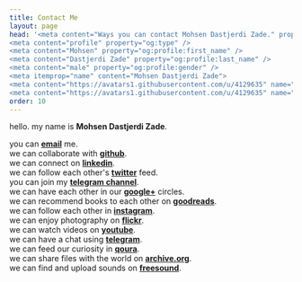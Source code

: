 ```yaml
---
title: Contact Me
layout: page
head: '<meta content="Ways you can contact Mohsen Dastjerdi Zade." property="og:description" />
<meta content="profile" property="og:type" />
<meta content="Mohsen" property="og:profile:first_name" />
<meta content="Dastjerdi Zade" property="og:profile:last_name" />
<meta content="male" property="og:profile:gender" />
<meta itemprop="name" content="Mohsen Dastjerdi Zade">
<meta content="https://avatars1.githubusercontent.com/u/4129635" name="image" />
<meta content="https://avatars1.githubusercontent.com/u/4129635" name="og:image" />'
order: 10
---
```


hello. my name is **Mohsen Dastjerdi Zade**.

you can [**email**](mailto:me@mehsen.com) me.  
we can collaborate with [**github**](https://github.com/mohsend/).  
we can connect on [**linkedin**](https://ir.linkedin.com/in/mohsend/).  
we can follow each other's [**twitter**](https://twitter.com/dstjrd/) feed.  
you can join my [**telegram channel**](https://t.me/mehsen_com/).  
we can have each other in our [**google+**](https://plus.google.com/+mohsendastjerdizade/) circles.  
we can recommend books to each other on [**goodreads**](https://www.goodreads.com/mohsend/).  
we can follow each other in [**instagram**](https://www.instagram.com/mehsend/).  
we can enjoy photography on [**flickr**](https://www.flickr.com/photos/mehsen/).  
we can watch videos on [**youtube**](https://www.youtube.com/channel/UC042DJhjdsKnTmKKOwdmGjg).  
we can have a chat using [**telegram**](https://t.me/mehsend/).  
we can feed our curiosity in [**qoura**](https://www.quora.com/profile/Mohsen-Dastjerdi-Zade).  
we can share files with the world on [**archive.org**](https://archive.org/details/@mehsen).  
we can find and upload sounds on [**freesound**](https://freesound.org/people/mehsen/).  
